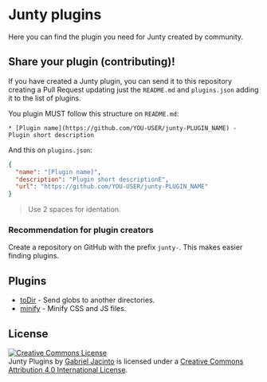 Junty plugins
=============
Here you can find the plugin you need for Junty created by community.

## Share your plugin (contributing)!
If you have created a Junty plugin, you can send it to this repository creating a Pull Request updating just the ```README.md``` and ```plugins.json``` adding it to the list of plugins.

You plugin MUST follow this structure on ```README.md```:

```* [Plugin name](https://github.com/YOU-USER/junty-PLUGIN_NAME) - Plugin short description```

And this on ```plugins.json```:
```json
{
  "name": "[Plugin name]",
  "description": "Plugin short descriptionE",
  "url": "https://github.com/YOU-USER/junty-PLUGIN_NAME"
}
```
> Use 2 spaces for identation.

### Recommendation for plugin creators
Create a repository on GitHub with the prefix ```junty-```. This makes easier finding plugins.

## Plugins
* [toDir](http://github.com/the-junty/junty-todir) - Send globs to another directories.
* [minify](https://github.com/gabrieljmj/junty-minify) - Minify CSS and JS files.

## License
<a rel="license" href="http://creativecommons.org/licenses/by/4.0/"><img alt="Creative Commons License" style="border-width:0" src="https://i.creativecommons.org/l/by/4.0/88x31.png" /></a><br /><span xmlns:dct="http://purl.org/dc/terms/" property="dct:title">Junty Plugins</span> by <a xmlns:cc="http://creativecommons.org/ns#" href="https://github.com/gabrieljmj" property="cc:attributionName" rel="cc:attributionURL">Gabriel Jacinto</a> is licensed under a <a rel="license" href="http://creativecommons.org/licenses/by/4.0/">Creative Commons Attribution 4.0 International License</a>.
